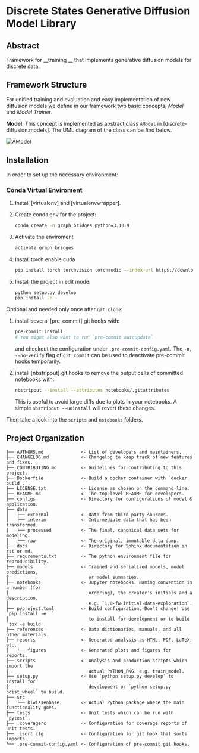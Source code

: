 # __Discrete States Generative Diffusion Model Library__

## __Abstract__

Framework for __training __ that implements generative diffusion models for discrete data.

## __Framework Structure__

For unified training and evaluation and easy implementation of 
new diffusion models we define in our framework two basic concepts,
_Model_ and _Model Trainer_.

__Model__. This concept is implemented as abstract class ``AModel`` in [discrete-diffusion.models]. The UML diagram of the class can be find below.

![AModel](reports/figures/AModel.png)


## __Installation__

In order to set up the necessary environment:

### __Conda Virtual Enviroment__

1. Install [virtualenv] and [virtualenvwrapper].
2. Create conda env for the project:

    ```bash
    conda create -n graph_bridges python=3.10.9
    ```
3. Activate the enviroment

    ```bash
    activate graph_bridges
    ```
4. Install torch enable cuda

   ```bash
   pip install torch torchvision torchaudio --index-url https://download.pytorch.org/whl/cu118
    ```
   
4. Install the project in edit mode:

    ```bash
    python setup.py develop
    pip install -e .
    ```

Optional and needed only once after `git clone`:

1. install several [pre-commit] git hooks with:

   ```bash
   pre-commit install
   # You might also want to run `pre-commit autoupdate`
   ```

   and checkout the configuration under `.pre-commit-config.yaml`.
   The `-n, --no-verify` flag of `git commit` can be used to deactivate pre-commit hooks temporarily.

2. install [nbstripout] git hooks to remove the output cells of committed notebooks with:

   ```bash
   nbstripout --install --attributes notebooks/.gitattributes
   ```

   This is useful to avoid large diffs due to plots in your notebooks.
   A simple `nbstripout --uninstall` will revert these changes.

Then take a look into the `scripts` and `notebooks` folders.

## __Project Organization__

```
├── AUTHORS.md              <- List of developers and maintainers.
├── CHANGELOG.md            <- Changelog to keep track of new features and fixes.
├── CONTRIBUTING.md         <- Guidelines for contributing to this project.
├── Dockerfile              <- Build a docker container with `docker build .`.
├── LICENSE.txt             <- License as chosen on the command-line.
├── README.md               <- The top-level README for developers.
├── configs                 <- Directory for configurations of model & application.
├── data
│   ├── external            <- Data from third party sources.
│   ├── interim             <- Intermediate data that has been transformed.
│   ├── processed           <- The final, canonical data sets for modeling.
│   └── raw                 <- The original, immutable data dump.
├── docs                    <- Directory for Sphinx documentation in rst or md.
├── requrements.txt         <- The python environment file for reproducibility.
├── models                  <- Trained and serialized models, model predictions,
│                              or model summaries.
├── notebooks               <- Jupyter notebooks. Naming convention is a number (for
│                              ordering), the creator's initials and a description,
│                              e.g. `1.0-fw-initial-data-exploration`.
├── pyproject.toml          <- Build configuration. Don't change! Use `pip install -e .`
│                              to install for development or to build `tox -e build`.
├── references              <- Data dictionaries, manuals, and all other materials.
├── reports                 <- Generated analysis as HTML, PDF, LaTeX, etc.
│   └── figures             <- Generated plots and figures for reports.
├── scripts                 <- Analysis and production scripts which import the
│                              actual PYTHON_PKG, e.g. train_model.
├── setup.py                <- Use `python setup.py develop` to install for
│                              development or `python setup.py bdist_wheel` to build.
├── src
│   └── kiwissenbase        <- Actual Python package where the main functionality goes.
├── tests                   <- Unit tests which can be run with `pytest`.
├── .coveragerc             <- Configuration for coverage reports of unit tests.
├── .isort.cfg              <- Configuration for git hook that sorts imports.
└── .pre-commit-config.yaml <- Configuration of pre-commit git hooks.
```
